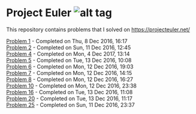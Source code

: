 # Project Euler ![alt tag](https://projecteuler.net/profile/arun.thekkuden.png)
This repository contains problems that I solved on https://projecteuler.net/

[Problem 1](https://projecteuler.net/problem=1) - Completed on Thu, 8 Dec 2016, 16:17  
[Problem 2](https://projecteuler.net/problem=2) - Completed on Sun, 11 Dec 2016, 12:45  
[Problem 4](https://projecteuler.net/problem=4) - Completed on Mon, 4 Dec 2017, 13:14  
[Problem 5](https://projecteuler.net/problem=5) - Completed on Tue, 13 Dec 2016, 10:08  
[Problem 6](https://projecteuler.net/problem=6) - Completed on Mon, 12 Dec 2016, 19:03  
[Problem 7](https://projecteuler.net/problem=7) - Completed on Mon, 12 Dec 2016, 14:15  
[Problem 8](https://projecteuler.net/problem=8) - Completed on Mon, 12 Dec 2016, 16:27  
[Problem 10](https://projecteuler.net/problem=10) - Completed on Mon, 12 Dec 2016, 23:38  
[Problem 16](https://projecteuler.net/problem=16) - Completed on Tue, 13 Dec 2016, 11:08  
[Problem 20](https://projecteuler.net/problem=20) - Completed on Tue, 13 Dec 2016, 11:17  
[Problem 25](https://projecteuler.net/problem=25) - Completed on Sun, 11 Dec 2016, 23:37  
